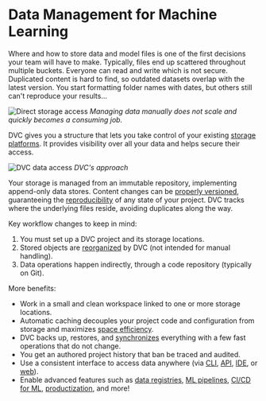 # Data Management for Machine Learning

<!--
## Data Management for Machine Learning
-->

Where and how to store data and model files is one of the first decisions your
team will have to make. Typically, files end up scattered throughout multiple
buckets. Everyone can read and write which is not secure. Duplicated content is
hard to find, so outdated datasets overlap with the latest version. You start
formatting folder names with dates, but others still can't reproduce your
results...

![Direct storage access](/img/manual_data_management.png) _Managing data
manually does not scale and quickly becomes a consuming job._

DVC gives you a structure that lets you take control of your existing [storage
platforms]. It provides visibility over all your data and helps secure their
access.

![DVC data access](/img/dvc_managed_storage.png) _DVC's approach_

Your storage is managed from an immutable <abbr>repository</abbr>, implementing
append-only data stores. Content changes can be [properly versioned],
guaranteeing the [reproducibility] of any state of your project. DVC tracks
where the underlying files reside, avoiding duplicates along the way.

[storage platforms]: /doc/command-reference/remote/add#supported-storage-types
[properly versioned]: /doc/use-cases/versioning-data-and-models
[reproducibility]: /doc/user-guide/pipelines

Key workflow changes to keep in mind:

1. You must set up a <abbr>DVC project</abbr> and its storage locations.
1. Stored objects are [reorganized] by DVC (not intended for manual handling).
1. Data operations happen indirectly, through a code repository (typically on
   Git).

[reorganized]:
  /doc/user-guide/project-structure/internal-files#structure-of-the-cache-directory
[indirectly]: https://en.wikipedia.org/wiki/Indirection

More benefits:

- Work in a small and clean <abbr>workspace</abbr> linked to one or more storage
  locations.
- Automatic <abbr>caching</abbr> decouples your project code and configuration
  from storage and maximizes [space efficiency].
- DVC backs up, restores, and [synchronizes] everything with a few fast
  operations that do not change.
- You get an authored project history that ban be traced and audited.
- Use a consistent interface to access data anywhere (via [CLI], [API], [IDE],
  or [web]).
- Enable advanced features such as [data registries], [ML pipelines], [CI/CD for
  ML], [productization], and more!

[space efficiency]: /doc/user-guide/data-management/large-dataset-optimization
[synchronizes]: /doc/command-reference/remote
[cli]: /doc/command-reference
[api]: /doc/api-reference
[ide]: /doc/vs-code-extension
[web]: /doc/studio
[data registries]: /doc/use-cases/data-registry
[ml pipelines]: /doc/user-guide/pipelines
[ci/cd for ml]: https://cml.dev/
[productization]: https://mlem.ai/

<!-- ## Usage / More details

DVC establishes a standard way to manage data for ML projects, letting you focus
on more important tasks like data exploration, preparation, etc.

<!-- More technical diagram? -/->

Clean project structure

<!-- Sample code/terminal blocks... -/->

[metafiles] (pointers) / Codification (indirection?)
You can capture all these [with Git] along with the rest of your project's code

[metafiles]: /doc/user-guide/project-structure

Content-addressable cache

Storage locations defined in [config files]

[config files]: /doc/user-guide/project-structure/internal-files
-->
